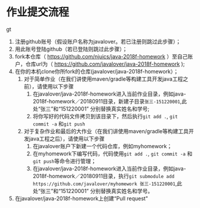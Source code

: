 
# 作业提交流程
gt 
1. 注册github账号（假设账户名称为javalover。若已注册则跳过此步骤）；
2. 用此账号登陆github（若已登陆则跳过此步骤）；
3. fork本仓库（ https://github.com/njuics/java-2018f-homework ）至自己账户，仓库url为（ https://github.com/javalover/java-2018f-homework );
4. 在你的本机clone你所fork的仓库(javalover/java-2018f-homework）；
	1. 对于简单作业（在我们讲使用maven/gradle等构建工具开发java工程之前），请使用以下步骤
		1. 在javalover/java-2018f-homework进入当前作业目录，例如java-2018f-homework／20180911目录，新建子目录`张三-151220001`,此处“张三”和“151220001” 分别替换真实姓名和学号;
		2. 将你写好的代码文件拷贝到该目录下，然后执行`git add .`, `git commit -a` 和`git push`
	2. 对于复杂作业和最后的大作业（在我们讲使用maven/gradle等构建工具开发java工程之后），请使用以下步骤
		1. 在javalover账户下新建一个代码仓库，例如myhomework；
		2. 在myhomework下编写代码，代码使用`git add .`, `git commit -a` 和`git push`等命令进行管理；
		3. 在javalover/java-2018f-homework进入当前作业目录，例如java-2018f-homework／20180911目录，执行`git submodule add https://github.com/javalover/myhomework 张三-151220001`,此处“张三”和“151220001” 分别替换真实姓名和学号。  
5. 在javalover/java-2018f-homework上创建“Pull request"